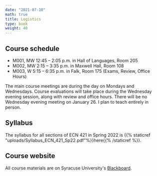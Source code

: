 ```yaml
---
date: "2021-07-10"
math: true
title: Logistics
type: book
weight: 40
---
```


## Course schedule

- M001, MW 12:45 – 2:05 p.m. in Hall of Languages, Room 205
- M002, MW 2:15 – 3:35 p.m. in Maxwell Hall, Room 108
- M003, W 5:15 – 6:35 p.m. in Falk, Room 175 (Exams, Review, Office Hours)

The main course meetings are during the day on Mondays and Wednesdays. Course evaluations will take place during the Wednesday evening session, along with review and office hours. There will be no Wednesday evening meeting on January 26. I plan to teach entirely in person.

## Syllabus

The syllabus for all sections of ECN 421 in Spring 2022 is {{% staticref "uploads/Syllabus_ECN_421_Sp22.pdf"%}}here{{% /staticref %}}.

## Course website

All course materials are on Syracuse University's [Blackboard](https://blackboard.syr.edu/webapps/portal/frameset.jsp).